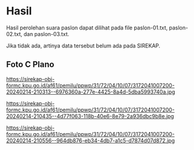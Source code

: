 # Hasil

Hasil perolehan suara paslon dapat dilihat pada file paslon-01.txt, paslon-02.txt, dan paslon-03.txt.

Jika tidak ada, artinya data tersebut belum ada pada SIREKAP.

## Foto C Plano

https://sirekap-obj-formc.kpu.go.id/af61/pemilu/ppwp/31/72/04/10/07/3172041007200-20240214-210313--6976360a-277e-4425-8a4d-5dba5993740a.jpg

https://sirekap-obj-formc.kpu.go.id/af61/pemilu/ppwp/31/72/04/10/07/3172041007200-20240214-210435--4d77f063-118b-40e6-8e79-2a936dbc9b8e.jpg

https://sirekap-obj-formc.kpu.go.id/af61/pemilu/ppwp/31/72/04/10/07/3172041007200-20240214-210556--964db876-eb34-4db7-a1c5-d7874d07d872.jpg

